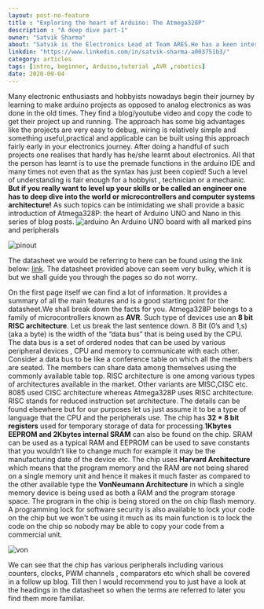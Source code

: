 ```yaml
---
layout: post-no-feature
title : "Exploring the heart of Arduino: The Atmega328P"
description : "A deep dive part-1"
owner: "Satvik Sharma"
about: "Satvik is the Electronics Lead at Team ARES.He has a keen interest in the field of Embedded Systems and Hardware Description Languages. His prime focus is on computer system architecture."
linkdin: "https://www.linkedin.com/in/satvik-sharma-a003751b3/"
category: articles
tags: [intro, beginner, Arduino,tutorial ,AVR ,robotics]
date: 2020-09-04
---
```


Many electronic enthusiasts and hobbyists nowadays begin their journey by learning to make arduino projects as opposed to analog electronics as was done in the old times. They find a blog/youtube video and copy the code to get their project up and running. The approach has some big advantages like the projects are very easy to debug, wiring is relatively simple and something useful,practical and applicable can be built using this approach fairly early in your electronics journey. After doing a handful of such projects one realises that hardly has he/she learnt about electronics. All that the person has learnt is to use the premade functions in the arduino IDE and many times not even that as the syntax has just been copied! Such a level of understanding is fair enough for a hobbyist , technician or a mechanic. **But if you really want to level up your skills or be called an engineer one has to deep dive into the world or microcontrollers and computer systems architecture!** As such topics can be intimidating we shall provide a basic introduction of Atmega328P: the heart of Arduino UNO and Nano in this series of blog posts.
![arduino](https://m.media-amazon.com/images/S/aplus-media/sc/48d8295d-272c-4c77-bff0-a73ded20ad9a.__CR0,0,970,600_PT0_SX970_V1___.jpg)
An Arduino UNO board with all marked pins and peripherals

![pinout](https://www.learningaboutelectronics.com/images/Atmega328-pinout.png)

The datasheet we would be referring to here can be found using the link below:
[link](http://ww1.microchip.com/downloads/en/DeviceDoc/Atmel-7810-Automotive-Microcontrollers-ATmega328P_Datasheet.pdf).
The datasheet provided above can seem very bulky, which it is but we shall guide you through the pages so do not worry.

On the first page itself we can find a lot of information. It provides a summary of  all the main features and is a good starting point for the datasheet.We shall break down the facts for you. Atmega328P belongs to a family of microcontrollers known as **AVR**. Such type of devices use an **8 bit RISC architecture**. Let us break the last sentence down. 8 Bit (0’s and 1,s)(aka a byte) is the width of the “data bus” that is being used by the CPU. The data bus is a set of ordered nodes that can be used by various peripheral devices , CPU and memory to communicate with each other. Consider a data bus to be like a conference table on which all the members are seated. The members can share data among themselves using the commonly available table top.
RISC architecture is one among various types of architectures available in the market. Other variants are MISC,CISC etc. 8085 used CISC architecture whereas Atmega328P uses RISC architecture. RISC stands for reduced instruction set architecture. The details can be found elsewhere but for our purposes let us just assume it to be a type of language that the CPU and the peripherals use. The chip has **32 * 8 bit registers** used for temporary storage of data for processing.**1Kbytes EEPROM and 2Kbytes internal SRAM** can also be found on the chip. SRAM can be used as a typical RAM and EEPROM can be used to save constants that you wouldn’t like to change much for example it may be the manufacturing date of the device etc. 
The chip uses **Harvard Architecture** which means that the program memory and the RAM are not being shared on a single memory unit and hence it makes it much faster as compared to the other available type the **VonNeumann Architecture** in which a single memory device is being used as both a RAM and the program storage space. The program in the chip is being stored on the on chip flash memory. A programming lock for software security is also available to lock your  code on the chip but we won't be using it much as its main function is to lock the code on the chip so nobody may be able to copy your code from a commercial unit.

![von](https://3.bp.blogspot.com/-vvx6uF3Y67E/Vsc-A25BUkI/AAAAAAAADNk/SRtj_1mkYPI/s1600/Von%2BNeumann%2BVs%2BHarvard%2BArchitecture.png)

We can see that the chip has various peripherals including various counters, clocks, PWM channels , comparators etc which shall be covered in a follow up blog. Till then I would recommend you to just have a look at the headings in the datasheet so when the terms are referred to later you find them more familiar.
